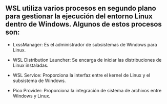 ## WSL utiliza varios procesos en segundo plano para gestionar la ejecución del entorno Linux dentro de Windows. Algunos de estos procesos son:

* LxssManager: Es el administrador de subsistemas de Windows para Linux.

* WSL Distribution Launcher: Se encarga de iniciar las distribuciones de Linux instaladas.

* WSL Service: Proporciona la interfaz entre el kernel de Linux y el subsistema de Windows.

* Pico Provider: Proporciona la integración de sistema de archivos entre Windows y Linux.
